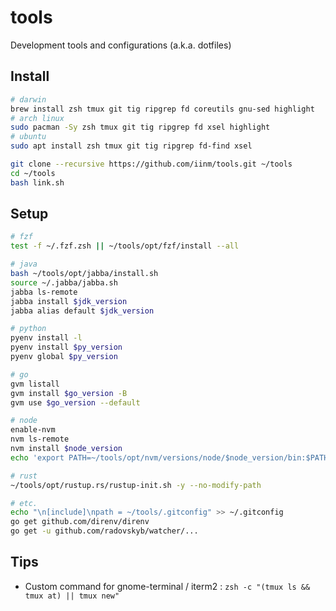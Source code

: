 # tools

Development tools and configurations (a.k.a. dotfiles)

## Install

```sh
# darwin
brew install zsh tmux git tig ripgrep fd coreutils gnu-sed highlight
# arch linux
sudo pacman -Sy zsh tmux git tig ripgrep fd xsel highlight
# ubuntu
sudo apt install zsh tmux git tig ripgrep fd-find xsel
```

```sh
git clone --recursive https://github.com/iinm/tools.git ~/tools
cd ~/tools
bash link.sh
```

## Setup

```sh
# fzf
test -f ~/.fzf.zsh || ~/tools/opt/fzf/install --all

# java
bash ~/tools/opt/jabba/install.sh
source ~/.jabba/jabba.sh
jabba ls-remote
jabba install $jdk_version
jabba alias default $jdk_version

# python
pyenv install -l
pyenv install $py_version
pyenv global $py_version

# go
gvm listall
gvm install $go_version -B
gvm use $go_version --default

# node
enable-nvm
nvm ls-remote
nvm install $node_version
echo 'export PATH=~/tools/opt/nvm/versions/node/$node_version/bin:$PATH' >> ~/.zshenv.local

# rust
~/tools/opt/rustup.rs/rustup-init.sh -y --no-modify-path

# etc.
echo "\n[include]\npath = ~/tools/.gitconfig" >> ~/.gitconfig
go get github.com/direnv/direnv
go get -u github.com/radovskyb/watcher/...
```

## Tips

- Custom command for gnome-terminal / iterm2 : `zsh -c "(tmux ls && tmux at) || tmux new"`
